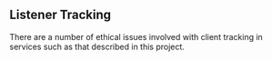 ## Listener Tracking

There are a number of ethical issues involved with client tracking in services
such as that described in this project.
